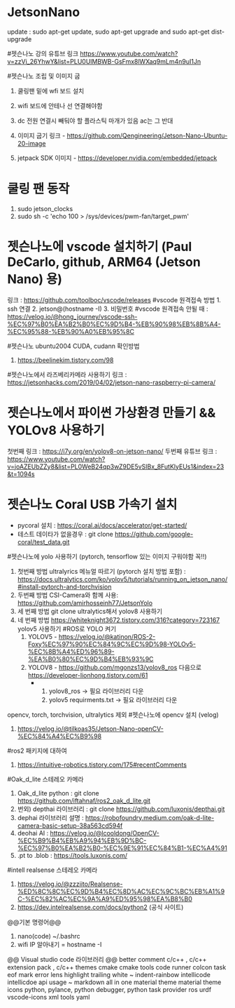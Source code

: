# JetsonNano
update : sudo apt-get update, sudo apt-get upgrade and sudo apt-get dist-upgrade


#젯슨나노 강의 유튜브 링크
https://www.youtube.com/watch?v=zzVi_26YhwY&list=PLU0UlMBWB-GsFmx8lWXaq9mLm4n9uI1Jn

#젯슨나노 조립 및 이미지 굽
1. 쿨링팬 밑에 wfi 보드 설치
2. wifi 보드에 안테나 선 연결해야함
3. dc 전원 연결시 빼둬야 할 플라스틱 마개가 있음 ac는 그 반대
4. 이미지 굽기 링크 - https://github.com/Qengineering/Jetson-Nano-Ubuntu-20-image

5. jetpack SDK 이미지 - https://developer.nvidia.com/embedded/jetpack

# 쿨링 팬 동작
1. sudo jetson_clocks
2. sudo sh -c 'echo 100 > /sys/devices/pwm-fan/target_pwm'

# 젯슨나노에 vscode 설치하기 (Paul DeCarlo, github, ARM64 (Jetson Nano) 용)
링크 : https://github.com/toolboc/vscode/releases
     #vscode 원격접속 방법 1. ssh 연결  2. jetson@(hostname -I)  3. 비밀번호
     #vscode 원격접속 안될 때 : https://velog.io/@hong_journey/vscode-ssh-%EC%97%B0%EA%B2%B0%EC%9D%B4-%EB%90%98%EB%8B%A4-%EC%95%88-%EB%90%A0%EB%95%8C

#젯슨나노 ubuntu2004 CUDA, cudann 확인방법
1. https://beelinekim.tistory.com/98


#젯슨나노에서 라즈베리카메라 사용하기
링크 : https://jetsonhacks.com/2019/04/02/jetson-nano-raspberry-pi-camera/

# 젯슨나노에서 파이썬 가상환경 만들기 && YOLOv8 사용하기
첫번째 링크 : https://i7y.org/en/yolov8-on-jetson-nano/
두번째 유튜브 링크 : https://www.youtube.com/watch?v=joAZEUbZZy8&list=PL0WeB24qp3wZ9DE5vSIBx_8FutKlyEUs1&index=23&t=1094s 

# 젯슨나노 Coral USB 가속기 설치
- pycoral 설치 :
https://coral.ai/docs/accelerator/get-started/
- 테스트 데이타가 없을경우 :
git clone https://github.com/google-coral/test_data.git


#젯슨나노에 yolo 사용하기 (pytorch, tensorflow 있는 이미지 구워야함 꼭!!)
1. 첫번째 방법 ultralyrics 메뉴얼 따르기 (pytorch 설치 방법 포함) :
https://docs.ultralytics.com/ko/yolov5/tutorials/running_on_jetson_nano/#install-pytorch-and-torchvision
2. 두번째 방법 CSI-Camera와 함께 사용:
https://github.com/amirhosseinh77/JetsonYolo
3. 세 번째 방법  git clone ultralytics해서 yolov8 사용하기
4. 네 번째 방법 https://whiteknight3672.tistory.com/316?category=723167 yolov5 사용하기
   #ROS로 YOLO 켜기
    1. YOLOV5 - https://velog.io/@katinon/ROS-2-Foxy%EC%97%90%EC%84%9C%EC%9D%98-YOLOv5-%EC%8B%A4%ED%96%89-%EA%B0%80%EC%9D%B4%EB%93%9C
    2. YOLOV8 - https://github.com/mgonzs13/yolov8_ros 다음으로 https://developer-lionhong.tistory.com/61
        - 1. yolov8_ros -> 필요 라이브러리 다운
          2. yolov5 requirments.txt -> 필요 라이브러리 다운
             
opencv, torch, torchvision, ultralytics 제외
#젯슨나노에 opencv 설치 (velog)
1. https://velog.io/@tilkoas35/Jetson-Nano-openCV-%EC%84%A4%EC%B9%98

#ros2 패키지에 대하여
1. https://intuitive-robotics.tistory.com/175#recentComments

#Oak_d_lite 스테레오 카메라
1. Oak_d_lite python : git clone https://github.com/iftahnaf/ros2_oak_d_lite.git
2. 번외) depthai 라이브러리 : git clone https://github.com/luxonis/depthai.git
3. dephai 라이브러리 설명 : https://robofoundry.medium.com/oak-d-lite-camera-basic-setup-38a563cd594f
4. deohai AI : https://velog.io/@lcooldong/OpenCV-%EC%B9%B4%EB%A9%94%EB%9D%BC-%EC%97%B0%EA%B2%B0-%EC%9E%91%EC%84%B1-%EC%A4%91
5. .pt to .blob : https://tools.luxonis.com/

#intell realsense 스테레오 카메라
1. https://velog.io/@zzziito/Realsense-%ED%8C%8C%EC%9D%B4%EC%8D%AC%EC%9C%BC%EB%A1%9C-%EC%82%AC%EC%9A%A9%ED%95%98%EA%B8%B0
2. https://dev.intelrealsense.com/docs/python2 (공식 사이트)




@@기본 명령어@@
1) nano(code) ~/.bashrc
2) wifi IP 알아내기 = hostname -I


@@ Visual studio code 라이브러리 @@
better comment
c/c++ , c/c++ extension pack , c/c++ themes
cmake
cmake tools
code runner
colcon task
eof mark
error lens
highlight trailing white ~
indent-rainbow
intellicode
intellicdoe api usage ~
markdown all in one
material theme
material theme icons
python, pylance, python debugger, python task provider
ros
urdf
vscode-icons
xml tools
yaml
